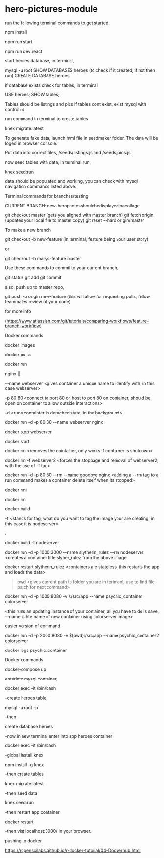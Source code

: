 # hero-pictures-module


run the following terminal commands to get started. 

npm install

npm run start

npm run dev:react


start heroes database, in terminal, 

mysql -u root
SHOW DATABASES heroes (to check if it created, if not then run)
CREATE DATABASE heroes

if database exists check for tables, in terminal

USE heroes;
SHOW tables;

Tables should be listings and pics if tables dont exist, exist mysql with control+d

run command in terminal to create tables

knex migrate:latest

To generate fake data, launch html file in seedmaker folder. The data will be loged in browser console. 

Put data into correct files, /seeds/listings.js and /seeds/pics.js

now seed tables with data, in terminal run,

knex seed:run

data should be populated and working, you can check with mysql navigation commands listed above. 

Terminal commands for branches/testing

CURRENT BRANCH: new-herophotosshouldbedisplayedinacollage

git checkout master (gets you aligned with master branch)
git fetch origin (updates your local file to master copy)
git reset --hard origin/master

To make a new branch 

git checkout -b new-feature (in terminal, feature being your user story)

or 

git checkout -b marys-feature master


Use these commands to commit to your current branch, 

git status
git add <some-file>
git commit

also, push up to master repo, 

git push -u origin new-feature (this will allow for requesting pulls, fellow teammates review of your code)

for more info 

(https://www.atlassian.com/git/tutorials/comparing-workflows/feature-branch-workflow)



Docker commands


docker images <shows all images>

docker ps -a <shows all containers on your machine>

docker run <creates new containter from image>

nginx || <name> <name of image to spin into container>

--name webserver <gives container a unique name to identify with, in this case webserver>

-p 80:80 <connect to port 80 on host to port 80 on container, should be open on container to allow outside interactions>

-d <runs containter in detached state, in the background>



docker run -d -p 80:80 --name webserver nginx

docker stop webserver <stops webserver from running or name of>

docker start <container-name> 

docker rm <container-name> <removes the cointainer, only works if container is shutdown>

docker rm -f webserver2 <forces the stoppage and removal of webserver2, with the use of -f tag>

docker run -d -p 80:80 --rm --name goodbye nginx <adding a --rm tag to a run command makes a container delete itself when its stopped>

docker rmi <image-name> <removes an image>

docker rm <container-name> <container-name> <container-name> <container-name> <removes a container>

docker build <builds an image from a docker file>

-t <stands for tag, what do you want to tag the image your are creating, in this case it is nodeserver>

  . <relative path to the docker file>

docker build -t nodeserver .

docker run -d -p 1000:3000 --name slytherin_rulez --rm nodeserver <creates a container title slyher_rulez from the above image

docker restart slytherin_rulez <containers are stateless, this restarts the app and loads the data>

>pwd <gives current path to folder you are in terimanl, use to find file patch for next command>



docker run -d -p 1000:8080 -v <pwd or pathname goes here>/:/src/app --name psychic_container colorserver

<this runs an updating instance of your container, all you have to do is save, --name is hte name of new container using colorserver image>

easier version of command 

docker run -d -p 2000:8080 -v $(pwd):/src/app --name psychic_container2 colorserver

docker logs psychic_container <shows log of what has happened>

Docker commands 

docker-compose up

enterinto mysql container, 

docker exec -it <name of container> /bin/bash     

-create heroes table, 

mysql -u root -p

<enter PW>

-then

create database heroes

-now in new terminal enter into app heroes container

docker exec -it <name of container> /bin/bash     

-global install knex

npm install -g knex 

-then create tables 

knex migrate:latest

-then seed data

knex seed:run


-then restart app container

docker restart <app container name>

-then vist localhost:3000/<listingid> in your browser. 

pushing to docker

https://ropenscilabs.github.io/r-docker-tutorial/04-Dockerhub.html

<!-- (window.location.pathname).match(/\d+/)[0] -->


















